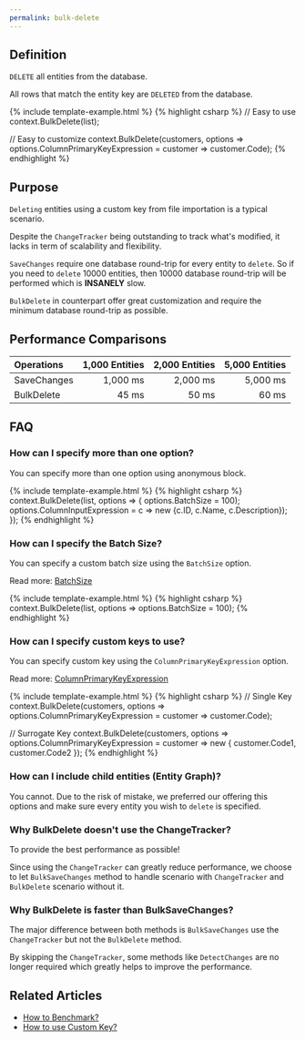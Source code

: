 ```yaml
---
permalink: bulk-delete
---
```


## Definition
`DELETE` all entities from the database.

All rows that match the entity key are `DELETED` from the database.

{% include template-example.html %} 
{% highlight csharp %}
// Easy to use
context.BulkDelete(list);

// Easy to customize
context.BulkDelete(customers, options => options.ColumnPrimaryKeyExpression = customer => customer.Code);
{% endhighlight %}

## Purpose
`Deleting` entities using a custom key from file importation is a typical scenario.

Despite the `ChangeTracker` being outstanding to track what's modified, it lacks in term of scalability and flexibility.

`SaveChanges` require one database round-trip for every entity to `delete`. So if you need to `delete` 10000 entities, then 10000 database round-trip will be performed which is **INSANELY** slow.

`BulkDelete` in counterpart offer great customization and require the minimum database round-trip as possible.

## Performance Comparisons

| Operations      | 1,000 Entities | 2,000 Entities | 5,000 Entities |
| :-------------- | -------------: | -------------: | -------------: |
| SaveChanges     | 1,000 ms       | 2,000 ms       | 5,000 ms       |
| BulkDelete      | 45 ms          | 50 ms          | 60 ms          |

## FAQ

### How can I specify more than one option?
You can specify more than one option using anonymous block.

{% include template-example.html %} 
{% highlight csharp %}
context.BulkDelete(list, options => {
	options.BatchSize = 100);
	options.ColumnInputExpression = c => new {c.ID, c.Name, c.Description});
});
{% endhighlight %}

### How can I specify the Batch Size?
You can specify a custom batch size using the `BatchSize` option.

Read more: [BatchSize](/batch-size)

{% include template-example.html %} 
{% highlight csharp %}
context.BulkDelete(list, options => options.BatchSize = 100);
{% endhighlight %}

### How can I specify custom keys to use?
You can specify custom key using the `ColumnPrimaryKeyExpression` option.

Read more: [ColumnPrimaryKeyExpression](/column-primary-key-expression)

{% include template-example.html %} 
{% highlight csharp %}
// Single Key
context.BulkDelete(customers, options => options.ColumnPrimaryKeyExpression = customer => customer.Code);

// Surrogate Key
context.BulkDelete(customers, options => options.ColumnPrimaryKeyExpression = customer => new { customer.Code1, customer.Code2 });
{% endhighlight %}

### How can I include child entities (Entity Graph)?
You cannot. Due to the risk of mistake, we preferred our offering this options and make sure every entity you wish to `delete` is specified.

### Why BulkDelete doesn't use the ChangeTracker?
To provide the best performance as possible!

Since using the `ChangeTracker` can greatly reduce performance, we choose to let `BulkSaveChanges` method to handle scenario with `ChangeTracker` and `BulkDelete` scenario without it.

### Why BulkDelete is faster than BulkSaveChanges?
The major difference between both methods is `BulkSaveChanges` use the `ChangeTracker` but not the `BulkDelete` method.

By skipping the `ChangeTracker`, some methods like `DetectChanges` are no longer required which greatly helps to improve the performance.

## Related Articles

- [How to Benchmark?](benchmark)
- [How to use Custom Key?](custom-key)
